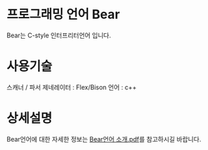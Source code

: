 # 프로그래밍 언어 Bear
Bear는 C-style 인터프리터언어 입니다.

# 사용기술
스캐너 / 파서 제네레이터 : Flex/Bison
언어 : c++

# 상세설명
Bear언어에 대한 자세한 정보는 [Bear언어 소개.pdf](https://github.com/Bearsharks/BearLanguage/blob/master/Bear%EC%96%B8%EC%96%B4%20%EC%86%8C%EA%B0%9C.pdf)를 참고하시길 바랍니다.
